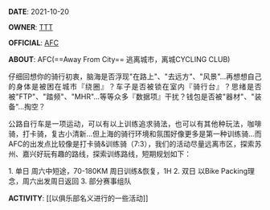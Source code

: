 
**DATE**: 2021-10-20

**OWNER**: [TTT](https://www.strava.com/athletes/91014737)

**OFFICIAL**: [AFC](https://www.strava.com/clubs/afcb)

**ABOUT**: AFC(==Away From City== 逃离城市，离城CYCLING CLUB)
<p align="justify">    仔细回想你的骑行初衷，脑海是否浮现"在路上"、"去远方"、"风景"…再想想自己的身体是被困在城市『绕圈』？车子是否被锁在室内『骑行台』？思绪是否被"FTP"、"踏频"、"MHR"…等等众多『数据项』干扰？钱包是否被"器材"、"装备"…掏空？
</p>  
<p align="justify">   公路自行车是一项运动，可以有以上训练追求骑法，也可以有其他种玩法，咖啡骑，打卡骑，复古小清新…但上海的骑行环境和氛围好像更多是第一种训练骑…而AFC的出发点比较像是打卡骑&训练骑（7:3），我们的活动尽量远离市区，探索苏州、嘉兴好玩有趣的路线，探索训练路线，短期规划如下：</p>
1. 单日
	周六中短途，70-180KM
	周日训练&恢复，1H
2. 双日  
	以Bike Packing理念，周六出发周日返回
3. 部分赛事组队

**ACTIVITY**: [[以俱乐部名义进行的一些活动]]